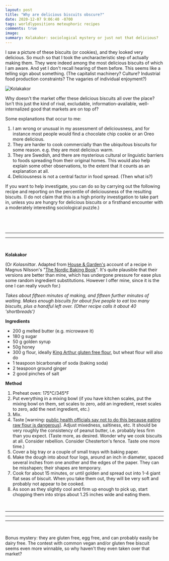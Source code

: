 ```yaml
---
layout: post
title: "Why are delicious biscuits obscure?"
date: 2020-12-07 9:06:40 -0700
tags: worldlypositions meteuphoric recipes
comments: true
image:
summary: Kolakakor: sociological mystery or just not that delicious?
---
```

I saw a picture of these biscuits (or cookies), and they looked very delicious. So much so that I took the uncharacteristic step of actually making them. They were indeed among the most delicious biscuits of which I am aware. And yet I don't recall hearing of them before. This seems like a telling sign about something. (The capitalist machinery? Culture? Industrial food production constraints? The vagaries of individual enjoyment?)

![Kolakakor](https://www.dropbox.com/s/91nepe5q84xtbyf/iStock-1088141566.jpg?raw=1)

Why doesn't the market offer these delicious biscuits all over the place? Isn't this just the kind of rival, excludable, information-available, well-internalized good that markets are on top of?

Some explanations that occur to me:
1. I am wrong or unusual in my assessment of deliciousness, and for instance most people would find a chocolate chip cookie or an Oreo more delicious.
2. They are harder to cook commercially than the ubiquitous biscuits for some reason. e.g. they are most delicious warm.
3. They are Swedish, and there are mysterious cultural or linguistic barriers to foods spreading from their original homes. This would also help explain some other observations, to the extent that it counts as an explanation at all.
4. Deliciousness is not a central factor in food spread. (Then what is?)

If you want to help investigate, you can do so by carrying out the following recipe and reporting on the percentile of deliciousness of the resulting biscuits. (I do not claim that this is a high priority investigation to take part in, unless you are hungry for delicious biscuits or a firsthand encounter with a moderately interesting sociological puzzle.)

&nbsp;
---
---
---
&nbsp;

**Kolakakor**

(Or *Kolasnittar*. Adapted from [House & Garden's](https://www.houseandgarden.co.uk/recipe/caramel-shortbread) account of a recipe in Magnus Nilsson's "[The Nordic Baking Book](https://www.amazon.com/Nordic-Baking-Book-Magnus-Nilsson/dp/0714876844)". It's quite plausible that their versions are better than mine, which has undergone pressure for ease plus some random ingredient substitutions. However I offer mine, since it is the one I can really vouch for.)

*Takes about fifteen minutes of making, and fifteen further minutes of waiting. Makes enough biscuits for about five people to eat too many biscuits, plus a handful left over. (Other recipe calls it about 40 'shortbreads')*

**Ingredients**

- 200 g melted butter (e.g. microwave it)
- 180 g sugar
- 50 g golden syrup
- 50g honey
- 300 g flour, ideally [King Arthur gluten free flour](https://shop.kingarthurbaking.com/items/gluten-free-all-purpose-flour), but wheat flour will also do
- 1 teaspoon bicarbonate of soda (baking soda)
- 2 teaspoon ground ginger
- 2 good pinches of salt

**Method**

1. Preheat oven: 175°C/345°F
2. Put everything in a mixing bowl (if you have kitchen scales, put the mixing bowl on them, set scales to zero, add an ingredient, reset scales to zero, add the next ingredient, etc.)
3. Mix.
4. Taste \[warning: [public health officials say not to do this because eating raw flour is dangerous](https://www.cdc.gov/foodsafety/communication/no-raw-dough.html)\]. Adjust mixedness, saltiness, etc. It should be very roughly the consistency of peanut butter, i.e. probably less firm than you expect. (Taste more, as desired. Wonder why we cook biscuits at all. Consider rebellion. Consider Chesterton's fence. Taste one more time.)
6. Cover a big tray or a couple of small trays with baking paper.
7. Make the dough into about four logs, around an inch in diameter, spaced several inches from one another and the edges of the paper. They can be misshapen; their shapes are temporary.
8. Cook for about 15 minutes, or until golden and spread out into 1-4 giant flat seas of biscuit. When you take them out, they will be very soft and probably not appear to be cooked.
9. As soon as they slightly cool and firm up enough to pick up, start chopping them into strips about 1.25 inches wide and eating them.

&nbsp;

---
---
---
&nbsp;

Bonus mystery: they are gluten free, egg free, and can probably easily be dairy free. The contest with common vegan and/or gluten free biscuit seems even more winnable, so why haven't they even taken over that market?
